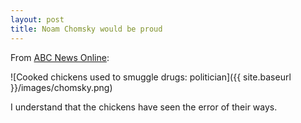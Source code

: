 ```yaml
---
layout: post
title: Noam Chomsky would be proud
---
```

From [ABC News Online](http://www.abc.net.au/news/stories/2010/10/22/3045849.htm):

![Cooked chickens used to smuggle drugs: politician]({{ site.baseurl }}/images/chomsky.png)

I understand that the chickens have seen the error of their ways.